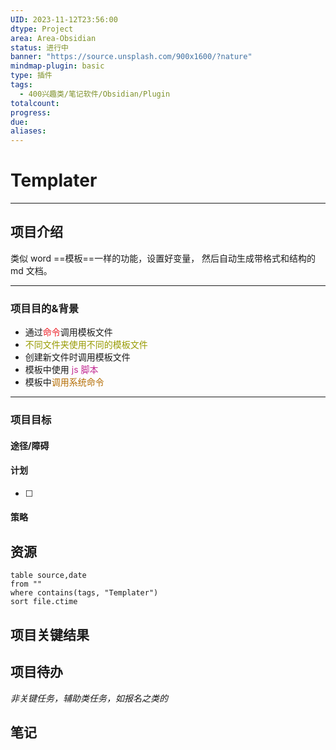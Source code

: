 ```yaml
---
UID: 2023-11-12T23:56:00
dtype: Project
area: Area-Obsidian
status: 进行中
banner: "https://source.unsplash.com/900x1600/?nature"
mindmap-plugin: basic
type: 插件
tags:
  - 400兴趣类/笔记软件/Obsidian/Plugin
totalcount: 
progress: 
due: 
aliases:
---
```

# Templater

---
## 项目介绍
类似 word ==模板==一样的功能，设置好变量， 然后自动生成带格式和结构的 md 文档。

---
### 项目目的&背景
*   通过<font color=#ed1c24>命令</font>调用模板文件
*   <font color=#989b03>不同文件夹使用不同的模板文件</font>
*   创建新文件时调用模板文件
*   模板中使用<font color=#C32E94> js 脚本</font>
*   模板中<font color=#b46d04>调用系统命令</font>

---
### 项目目标


#### 途径/障碍

 
#### 计划
- [ ] 

#### 策略


## 资源
```dataview
table source,date
from ""   
where contains(tags, "Templater")
sort file.ctime
```

## 项目关键结果


## 项目待办

*非关键任务，辅助类任务，如报名之类的*


## 笔记
